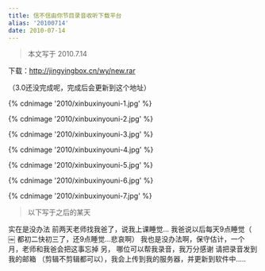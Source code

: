 ```yaml
---
title: 信不信由你节目录音收听下载平台
alias: '20100714'
date: 2010-07-14
---
```


> 本文写于 2010.7.14

下载：http://jingyingbox.cn/wy/new.rar

（3.0还没完成呢，完成后会更新到这个地址）

{% cdnimage '2010/xinbuxinyouni-1.jpg' %}

{% cdnimage '2010/xinbuxinyouni-2.jpg' %}

{% cdnimage '2010/xinbuxinyouni-3.jpg' %}

{% cdnimage '2010/xinbuxinyouni-4.jpg' %}

{% cdnimage '2010/xinbuxinyouni-5.jpg' %}

{% cdnimage '2010/xinbuxinyouni-6.jpg' %}

{% cdnimage '2010/xinbuxinyouni-7.jpg' %}

> 以下写于之后的某天

实在是没办法
前两天老师找我爸了，说我上课睡觉...
我爸说以后每天9点睡觉（
￼
都初二快初三了，还9点睡觉...悲哀啊）
我也是没办法啊，保守估计，一个月，老师和我爸会把这事忘掉
另，
哪位可以帮我录音，我万分感谢
请把录音发到我的邮箱
（剪辑不剪辑都可以），我会上传到我的服务器，并更新到软件中.....

